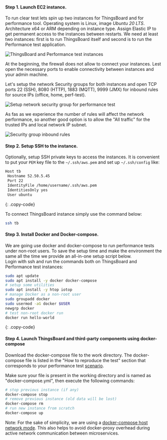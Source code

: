 #### Step 1. Launch EC2 instance. 

To run clear test lets spin up two instances for ThingsBoard and for performance tool.
Operating system is Linux, image *Ubuntu 20 LTS*. Architecture x64 or ARM depending on instance type.
Assign Elastic IP to get permanent access to the instances between restarts.
We need at least two instances: first is to run ThingsBoard itself and second is to run the Performance test application.   

![ThingsBoard and Performance test instances](https://img.thingsboard.io/reference/performance-aws-instances/method/setup/performance_test_aws_instances.png "ThingsBoard and Performance test instances")

At the beginning, the firewall does not allow to connect your instances. Lest open the necessary ports to enable connectivity between instances and your admin machine.  

Let's setup the network Security groups for both instances and open TCP ports 22 (SSH), 8080 (HTTP), 1883 (MQTT), 9999 (JMX) for inbound rules for source IPs (office, home, perf-test).

![Setup network security group for performance test](https://img.thingsboard.io/reference/performance-aws-instances/method/setup/performance_test_network_security_group.png "Setup network security group for performance test")

As fas as we experience the number of rules will affect the network performance, so another good option is to allow the "All traffic" for the trusted IPs and local network IP subnet.

![Security group inbound rules](https://img.thingsboard.io/reference/performance-aws-instances/method/setup/performance_test_network_security_group_inbound_rules.png)


#### Step 2. Setup SSH to the instance.

Optionally, setup SSH private keys to access the instances. It is convenient to put your `PEM` key file to the `~/.ssh/aws.pem` and set up `~/.ssh/config` like:
```bash
Host tb
 Hostname 52.50.5.45
 Port 22
 IdentityFile /home/username/.ssh/aws.pem
 IdentitiesOnly yes
 User ubuntu
```
{: .copy-code}

To connect ThingsBoard instance simply use the command below:
```bash
ssh tb
```

#### Step 3. Install Docker and Docker-compose.

We are going use docker and docker-compose to run performance tests under non-root users. 
To save the setup time and make the environment the same all the time we provide an all-in-one setup script below.  
Login with ssh and run the commands both on ThingsBoard and Performance test instances:

```bash
sudo apt update
sudo apt install -y docker docker-compose
# setup some utilities
sudo apt install -y htop iotop
# manage Docker as a non-root user
sudo groupadd docker
sudo usermod -aG docker $USER
newgrp docker
# test non-root docker run
docker run hello-world
```
{: .copy-code}


#### Step 4. Launch ThingsBoard and third-party components using docker-compose

Download the docker-compose file to the work directory. 
The docker-compose file is listed in the "How to reproduce the test" section that corresponds to your performance test [scenario](/docs/{{docsPrefix}}reference/performance-comparison/#test-summary).

Make sure your file is present in the working directory and is named as "docker-compose.yml", then execute the following commands: 

```bash
# stop previous instance (if any)
docker-compose stop
# remove previous instance (old data will be lost)
docker-compose rm
# run new instance from scratch 
docker-compose up 
```

Note: For the sake of simplicity, we are using a [docker-compose host network mode](https://docs.docker.com/compose/compose-file/compose-file-v3/#network_mode).
This also helps to avoid docker-proxy overhead during active network communication between microservices.
